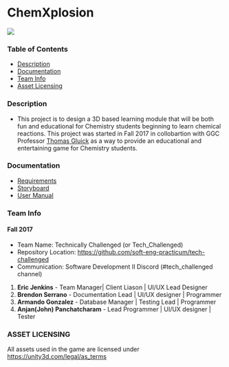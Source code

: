 # ChemXplosion
<img src="https://imgur.com/v1VrfGN" atl="ChemXplosion_Poster" align="center">

### Table of Contents
* [Description](https://github.com/soft-eng-practicum/tech-challenged#description)
* [Documentation](https://github.com/soft-eng-practicum/tech-challenged#documentation)
* [Team Info](https://github.com/soft-eng-practicum/tech-challenged#team-info)
* [Asset Licensing](https://github.com/soft-eng-practicum/tech-challenged#asset-licensing)

### Description
* This project is to design a 3D based learning module that will be both fun and educational for Chemistry students beginning to learn chemical reactions. This project was started in Fall 2017 in collobartion with GGC Professor [Thomas Gluick](http://www.ggc.edu/about-ggc/directory/thomas-gluick) as a way to provide an educational and entertaining game for Chemistry students.

### Documentation
* [Requirements](https://github.com/soft-eng-practicum/tech-challenged/tree/master/Documentation/Requirements_Version2.docx) 
* [Storyboard](https://github.com/soft-eng-practicum/tech-challenged/blob/master/Documentation/Story%20Board%20CHEM-XPLOSION.docx) 
* [User Manual](https://github.com/soft-eng-practicum/tech-challenged/blob/master/Documentation/Dev%20Documentation.docx)

### Team Info
#### Fall 2017
* Team Name: Technically Challenged (or Tech_Challenged)
* Repository Location: https://github.com/soft-eng-practicum/tech-challenged
* Communication: Software Development II Discord (#tech_challenged channel)
1. **Eric Jenkins** - Team Manager| Client Liason | UI/UX Lead Designer
2. **Brendon Serrano** - Documentation Lead | UI/UX designer | Programmer
3. **Armando Gonzalez** - Database Manager | Testing Lead | Programmer
4. **Anjan(John) Panchatcharam** - Lead Programmer | UI/UX designer | Tester

### ASSET LICENSING 
All assets used in the game are licensed under https://unity3d.com/legal/as_terms 
